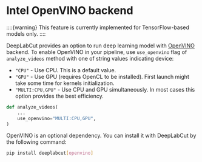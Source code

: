# Intel OpenVINO backend

::::{warning}
This feature is currently implemented for TensorFlow-based models only.
::::

DeepLabCut provides an option to run deep learning model with [OpenVINO](https://github.com/openvinotoolkit/openvino) backend.
To enable OpenVINO in your pipeline, use `use_openvino` flag of `analyze_videos` method with one of string values
indicating device:
* ```"CPU"``` - Use CPU. This is a default value.
* ```"GPU"``` - Use GPU (requires OpenCL to be installed). First launch might take some time for kernels initialization.
* ```"MULTI:CPU,GPU"``` - Use CPU and GPU simultaneously. In most cases this option provides the best efficiency.

```python
def analyze_videos(
    ...
    use_openvino="MULTI:CPU,GPU",
)
```

OpenVINO is an optional dependency. You can install it with DeepLabCut by the following command:

```bash
pip install deeplabcut[openvino]
```
